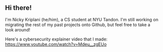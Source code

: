 Hi there!
---------------------------------------------------------------------------------------------------------------------------------------------------------------

I'm Nicky Kriplani (he/him), a CS student at NYU Tandon. I'm still working on migrating the rest of my past projects onto Github, but feel free to take a look around!

Here's a cybersecurity explainer video that I made: https://www.youtube.com/watch?v=Mdeu__zgEUo
